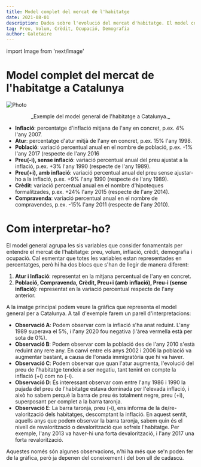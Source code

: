 ```yaml
---
title: Model complet del mercat de l'habitatge
date: 2021-08-01
description: Dades sobre l'evolució del mercat d'habitatge. El model consta de sis variables principals (preu, inflació, compravendes, crèdit, demografia i ocupació).
tag: Preu, Volum, Crèdit, Ocupació, Demografia
author: Galetaire
---
```


import Image from 'next/image'

# Model complet del mercat de l'habitatge a Catalunya

<Image
  src="/images/model.png"
  alt="Photo"
  width={1294}
  height={612}
  priority
  className="next-image"
/>
<center>_Exemple del model general de l'habitatge a Catalunya._</center>

- **Inflació**: percentatge d'inflació mitjana de l'any en concret, p.ex. 4% l'any 2007.
- **Atur**: percentatge d'atur mitjà de l'any en concret, p.ex. 15% l'any 1998.
- **Població**: variació percentual anual en el nombre de població, p.ex. -1% l'any 2017 (respecte de l'any 2016
- **Preu(-i), sense inflació**: variació percentual anual del preu ajustat a la inflació, p.ex. +3% l'any 1990 (respecte de l'any 1989).
- **Preu(+i), amb inflació**: variació percentual anual del preu sense ajustar-ho a la inflació, p.ex. +9% l'any 1990 (respecte de l'any 1989).
- **Crèdit**: variació percentual anual en el nombre d'hipoteques formalitzades, p.ex. +24% l'any 2015 (respecte de l'any 2014).
- **Compravenda**: variació percentual anual en el nombre de compravendes, p.ex. -15% l'any 2011 (respecte de l'any 2010).

# Com interpretar-ho?

El model general agrupa les sis variables que consider fonamentals per entendre el mercat de l'habitatge: preu, volum, inflació, crèdit, demografia i ocupació. Cal esmentar que totes les variables estan representades en percentatges, però hi ha dos blocs que s'han de llegir de manera diferent:

1. **Atur i Inflació**: representat en la mitjana percentual de l'any en concret.
2. **Població, Compravenda, Crèdit, Preu+i (amb inflació), Preu-i (sense inflació)**: representat en la variació percentual respecte de l'any anterior.

A la imatge principal podem veure la gràfica que representa el model general per a Catalunya. A tall d'exemple farem un parell d'interpretacions:

- **Observació A**: Podem observar com la inflació s'ha anat reduint. L'any 1989 superava el 5%, i l'any 2020 fou negativa (l'àrea vermella està per sota de 0%).
- **Observació B**: Podem observar com la població des de l'any 2010 s'està reduint any rere any. En canvi entre els anys 2002 i 2006 la població va augmentar bastant, a causa de l'onada immigratòria que hi va haver.
- **Observació C**: Podem observar que quan l'atur augmenta, l'evolució del preu de l'habitatge tendeix a ser negatiu, tant tenint en compte la inflació (+i) com no (-i).
- **Observació D**: És interessant observar com entre l'any 1986 i 1990 la pujada del preu de l'habitatge estava dominada per l'elevada inflació, i això ho sabem perquè la barra de preu és totalment negre, preu (+i), superposant per complet a la barra taronja.
- **Observació E**: La barra taronja, preu (-i), ens informa de la de/re-valorització dels habitatges, descomptant la inflació. En aquest sentit, aquells anys que podem observar la barra taronja, sabem quin és el nivell de revalorització o devalorització que sofreix l'habitatge. Per exemple, l'any 2013 va haver-hi una forta devalorització, i l'any 2017 una forta revalorització.

Aquestes només són algunes observacions, n'hi ha més que se'n poden fer de la gràfica, però ja depenen del coneixement i del bon ull de cadascú.
